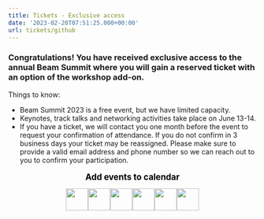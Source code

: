 ```yaml
---
title: Tickets - Exclusive access
date: '2023-02-20T07:51:25.000+00:00'
url: tickets/github
---
```


### Congratulations! You have received exclusive access to the annual Beam Summit where you will gain a reserved ticket with an option of the workshop add-on. 

Things to know:
* Beam Summit 2023 is a free event, but we have limited capacity.
* Keynotes, track talks and networking activities take place on June 13-14.
* If you have a ticket, we will contact you one month before the event to request your confirmation of attendance. If you do not confirm in 3 business days your ticket may be reassigned. Please make sure to provide a valid email address and phone number so we can reach out to you to confirm your participation.

<script src="https://js.tito.io/v2/with/ga4,hits" async></script>

<tito-widget event="beamsummit/2023" discount-code="WS_GITHUB"></tito-widget>

<p style="margin:0px 0px 10px 0px;text-align:center;font-size:17px;line-height:150%;color:#000;font-weight:bold;">Add events to calendar</p><p style="margin:0px 0px 10px 0px;text-align:center;font-size:0px;"><a href="https://www.addevent.com/calendar/oW575578+apple" title="Apple" target="_blank" style="display:inline;"><img src="https://cdn.addevent.com/libs/imgs/icon-emd-share-apple-t1.png" alt="Apple" width="45" border="0" style="width:45px;display:inline;" /></a><a href="https://www.addevent.com/calendar/oW575578+google" title="Google" target="_blank" style="display:inline;"><img src="https://cdn.addevent.com/libs/imgs/icon-emd-share-google-t1.png" alt="Google" width="45" border="0" style="width:45px;display:inline;" /></a><a href="https://www.addevent.com/calendar/oW575578+office365" title="Office 365" target="_blank" style="display:inline;"><img src="https://cdn.addevent.com/libs/imgs/icon-emd-share-office365-t1.png" alt="Office 365" width="45" border="0" style="width:45px;display:inline;" /></a><a href="https://www.addevent.com/calendar/oW575578+outlook" title="Outlook" target="_blank" style="display:inline;"><img src="https://cdn.addevent.com/libs/imgs/icon-emd-share-outlook-t1.png" alt="Outlook" width="45" border="0" style="width:45px;display:inline;" /></a><a href="https://www.addevent.com/calendar/oW575578+outlookcom" title="Outlook.com" target="_blank" style="display:inline;"><img src="https://cdn.addevent.com/libs/imgs/icon-emd-share-outlookcom-t1.png" alt="Outlook.com" width="45" border="0" style="width:45px;display:inline;" /></a><a href="https://www.addevent.com/calendar/oW575578+yahoo" title="Yahoo" target="_blank"><img src="https://cdn.addevent.com/libs/imgs/icon-emd-share-yahoo-t1.png" alt="Yahoo" width="45" border="0" style="width:45px;display:inline;" /></a></p>
